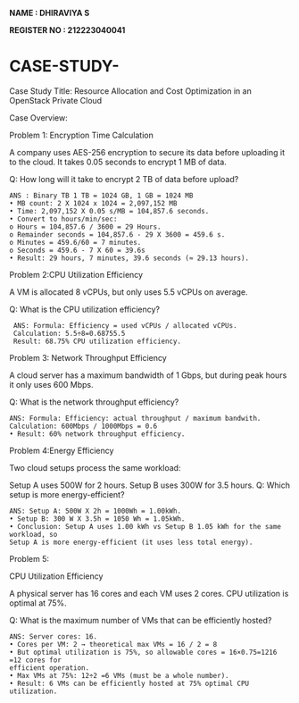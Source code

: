 **NAME : DHIRAVIYA S**

**REGISTER NO : 212223040041**

# CASE-STUDY-

Case Study Title: Resource Allocation and Cost Optimization in an OpenStack Private Cloud

Case Overview:

 Problem 1: Encryption Time Calculation

A company uses AES-256 encryption to secure its data before uploading it to the cloud. It takes 0.05 seconds to encrypt 1 MB of data.

Q: How long will it take to encrypt 2 TB of data before upload?
```
ANS : Binary TB 1 TB = 1024 GB, 1 GB = 1024 MB
• MB count: 2 X 1024 x 1024 = 2,097,152 MB
• Time: 2,097,152 X 0.05 s/MB = 104,857.6 seconds.
• Convert to hours/min/sec:
o Hours = 104,857.6 / 3600 = 29 Hours.
o Remainder seconds = 104,857.6 - 29 X 3600 = 459.6 s.
o Minutes = 459.6/60 = 7 minutes.
o Seconds = 459.6 - 7 X 60 = 39.6s
• Result: 29 hours, 7 minutes, 39.6 seconds (≈ 29.13 hours).
```

Problem 2:CPU Utilization Efficiency

A VM is allocated 8 vCPUs, but only uses 5.5 vCPUs on average.

Q: What is the CPU utilization efficiency?
```
 ANS: Formula: Efficiency = used vCPUs / allocated vCPUs.
 Calculation: 5.5÷8=0.68755.5
 Result: 68.75% CPU utilization efficiency.
```
Problem 3: Network Throughput Efficiency

A cloud server has a maximum bandwidth of 1 Gbps, but during peak hours it only uses 600 Mbps.

Q: What is the network throughput efficiency?
```
ANS: Formula: Efficiency: actual throughput / maximum bandwith.
Calculation: 600Mbps / 1000Mbps = 0.6
• Result: 60% network throughput efficiency.
```
 Problem 4:Energy Efficiency

Two cloud setups process the same workload:

Setup A uses 500W for 2 hours.
Setup B uses 300W for 3.5 hours.
Q: Which setup is more energy-efficient?
```
ANS: Setup A: 500W X 2h = 1000Wh = 1.00kWh.
• Setup B: 300 W X 3.5h = 1050 Wh = 1.05kWh.
• Conclusion: Setup A uses 1.00 kWh vs Setup B 1.05 kWh for the same workload, so
Setup A is more energy-efficient (it uses less total energy).
```

Problem 5: 

CPU Utilization Efficiency

A physical server has 16 cores and each VM uses 2 cores. CPU utilization is optimal at 75%.

Q: What is the maximum number of VMs that can be efficiently hosted?
```
ANS: Server cores: 16.
• Cores per VM: 2 → theoretical max VMs = 16 / 2 = 8
• But optimal utilization is 75%, so allowable cores = 16×0.75=1216 =12 cores for
efficient operation.
• Max VMs at 75%: 12÷2 =6 VMs (must be a whole number).
• Result: 6 VMs can be efficiently hosted at 75% optimal CPU utilization.
```
